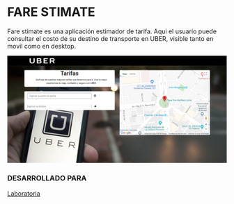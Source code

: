 # FARE STIMATE 

Fare stimate es una aplicación  estimador de tarifa. Aqui el usuario puede consultar el costo de su destino de transporte en UBER, visible tanto en movil como en desktop.

![tarifa](public/assets/images/vista.PNG)

### DESARROLLADO PARA

[Laboratoria](http://laboratoria.la)